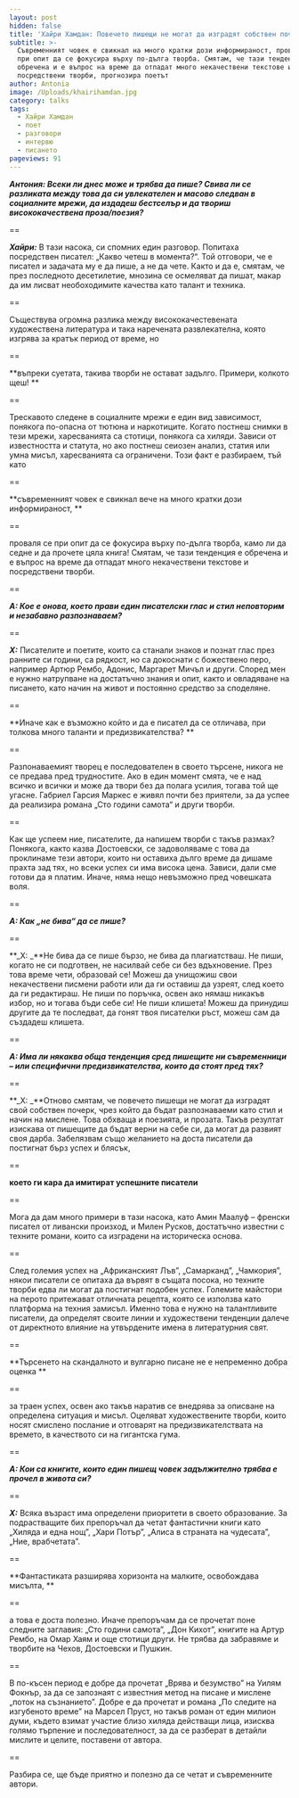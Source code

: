 ```yaml
---
layout: post
hidden: false
title: 'Хайри Хамдан: Повечето пишещи не могат да изградят собствен почерк'
subtitle: >-
  Съвременният човек е свикнал на много кратки дози информираност, проваля се
  при опит да се фокусира върху по-дълга творба. Смятам, че тази тенденция е
  обречена и е въпрос на време да отпадат много некачествени текстове и
  посредствени творби, прогнозира поетът
author: Antonia
image: /Uploads/khairihamdan.jpg
category: talks
tags:
  - Хайри Хамдан
  - поет
  - разговори
  - интервю
  - писането
pageviews: 91
---
```

**_Антония: Всеки ли днес може и трябва да пише? Свива ли се разликата между това да си увлекателен и масово следван в социалните мрежи, да издадеш бестселър и да твориш висококачествена проза/поезия?_**

\==

**_Хайри:_** В тази насока, си спомних един разговор. Попитаха посредствен писател: „Какво четеш в момента?“. Той отговори, че е писател и задачата му е да пише,  а не да чете. Както и да е, смятам, че през последното десетилетие, мнозина се осмеляват да пишат, макар да им лисват необоходимите качества като талант и техника. 

\==

Съществува огромна разлика между висококачестевената художествена литература и така наречената развлекателна, която изгрява за кратък период от време, но 

\==

**въпреки суетата, такива творби не остават задълго. Примери, колкото щеш! **

\==

Трескавото следене в социалните мрежи е един вид зависимост, понякога по-опасна от тютюна и наркотиците. Когато постнеш снимки в тези мрежи, харесванията са стотици, понякога са хиляди. Зависи от известността и статута, но ако постнеш сеиозен анализ, статия или умна мисъл, харесванията са ограничени. Този факт е разбираем, тъй като 

\==

**съвременният човек е свикнал вече на много кратки дози информираност, **

\==

проваля се при опит да се фокусира върху по-дълга творба, камо ли да седне и да прочете цяла книга! Смятам, че тази тенденция е обречена и е въпрос на време да отпадат много некачествени текстове и посредствени творби.  

\==

**_А: Кое е онова, което прави един писателски глас и стил неповторим и незабавно разпознаваем?_**

\==

**_Х:_** Писателите и поетите, които са станали знаков и познат глас през ранните си години, са рядкост, но са докоснати с божествено перо, например Артюр Рембо, Адонис, Маргарет Мичъл и други. Според мен е нужно натрупване на достатъчно знания и опит, както и овладяване на писането, като начин на живот и постоянно средство за споделяне. 

\==

**Иначе как е възможно който и да е писател да се отличава, при толкова много таланти и предизвикателства? **

\==

Разпонаваемият творец е последователен в своето търсене, никога не се предава пред трудностите. Ако в един момент смята, че е над всичко и всички и може да твори без да полага усилия, тогава той ще угасне. Габриел Гарсия Маркес е живял почти без приятели, за да успее да реализира романа „Сто години самота“ и други творби. 

\==

Как ще успеем ние, писателите, да напишем творби с такъв размах? Понякога, както казва Достоевски, се задоволяваме с това да проклинаме тези автори, които ни оставиха дълго време да дишаме прахта зад тях, но всеки успех си има висока цена. Зависи, дали сме готови да я платим. Иначе, няма нещо невъзможно пред човешката воля.  

\==

**_А: Как „не бива“ да се пише?_**

\==

**_Х: _**Не бива да се пише бързо, не бива да плагиатстваш. Не пиши, когато не си подготвен, не насилвай себе си без вдъхновение. През това време чети, образовай се! Можеш да унищожиш свои некачествени писмени работи или да ги оставиш да узреят, след което да ги редактираш. Не пиши по поръчка, освен ако нямаш никакъв избор, но и тогава бъди себе си! Не пиши клишета! Можеш да принудиш другите да те последват, да гонят твоя писателки ръст, можеш сам да създадеш клишета. 

\==

**_А: Има ли някаква обща тенденция сред пишещите ни съвременници – или специфични предизвикателства, които да стоят пред тях?_**

\==

**_Х: _**Отново смятам, че повечето пишещи не могат да изградят свой собствен почерк, чрез който да бъдат разпознаваеми като стил и начин на мислене. Това обхваща и поезията, и прозата. Такъв резултат изискава от пишещите да бъдат верни на себе си, да могат да развият своя дарба. Забелязвам също желанието на доста писатели да постигнат бърз успех и блясък, 

\==

**което ги кара да имитират успешните писатели**

\==

Мога да дам много примери в тази насока, като Амин Маалуф – френски писател от ливански произход, и Милен Русков, достатъчно известни с техните романи, които са изградени на историческа основа. 

\==

След големия успех на „Африканският Лъв”, „Самарканд”, „Чамкория”, някои писатели се опитаха да вървят в същата посока, но техните творби едва ли могат да постигнат подобен успех. Големите майстори на перото притежават отличната рецепта, която се използва като платформа на техния замисъл. Именно това е нужно на талантливите писатели, да определят своите линии и художествени тенденции далече от директното влияние на утвърдените имена в литературния свят.

\==

**Търсенето на скандалното и вулгарно писане не е непременно добра оценка **

\==

за траен успех, освен ако такъв наратив се внедрява за описване на определена ситуация и мисъл. Оцеляват художествените творби, които носят смислено послание и отговарят на предизвикателствата на времето, в качеството си на гигантска гума.    

\==

**_А: Кои са книгите, които един пишещ човек задължително трябва е прочел в живота си?_**

\==

**_Х:_** Всяка възраст има определени приоритети в своето образование. За подрастващите бих препоръчал да четат фантастични книги като „Хиляда и една нощ”, „Хари Потър”, „Алиса в страната на чудесата”, „Ние, врабчетата”. 

\==

**Фантастиката разширява хоризонта на малките, освобождава мисълта, **

\==

а това е доста полезно. Иначе препоръчам да се прочетат поне следните заглавия: „Сто години самота”, „Дон Кихот”, книгите на Артур Рембо, на Омар Хаям и още стотици други. Не трябва да забравяме и творбите на Чехов, Достоевски и Пушкин. 

\==

В по-късен период е добре да прочетат „Врява и безумство” на Уилям Фокнър, за да се запознаят с известния метод на писане и мислене „поток на съзнанието”. Добре е да прочетат и романа „По следите на изгубеното време” на Марсел Пруст, но такъв роман от един милион думи, където взимат участие близо хиляда действащи лица, изисква голямо търпение и последователност, за да се разберат в детайли мислите и целите, поставени от автора. 

\==

Разбира се, ще бъде приятно и полезно да се четат и съвременните автори.

